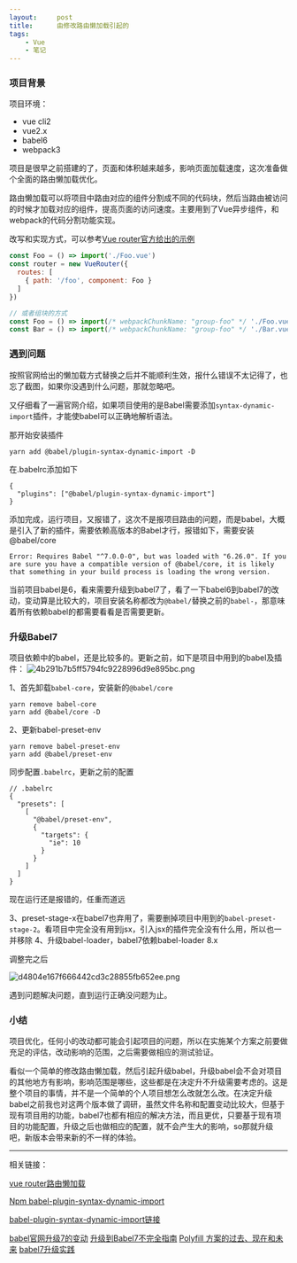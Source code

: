 ```yaml
---
layout:     post
title:      由修改路由懒加载引起的
tags:
    - Vue
    - 笔记
---
```


### 项目背景
项目环境：

* vue cli2
* vue2.x
* babel6
* webpack3

项目是很早之前搭建的了，页面和体积越来越多，影响页面加载速度，这次准备做个全面的路由懒加载优化。

路由懒加载可以将项目中路由对应的组件分割成不同的代码块，然后当路由被访问的时候才加载对应的组件，提高页面的访问速度。主要用到了Vue异步组件，和webpack的代码分割功能实现。

改写和实现方式，可以参考[Vue router官方给出的示例](https://router.vuejs.org/zh/guide/advanced/lazy-loading.html#%E6%8A%8A%E7%BB%84%E4%BB%B6%E6%8C%89%E7%BB%84%E5%88%86%E5%9D%97)

```js
const Foo = () => import('./Foo.vue')
const router = new VueRouter({
  routes: [
    { path: '/foo', component: Foo }
  ]
})

// 或者组块的方式
const Foo = () => import(/* webpackChunkName: "group-foo" */ './Foo.vue')
const Bar = () => import(/* webpackChunkName: "group-foo" */ './Bar.vue')
```
### 遇到问题
按照官网给出的懒加载方式替换之后并不能顺利生效，报什么错误不太记得了，也忘了截图，如果你没遇到什么问题，那就忽略吧。

又仔细看了一遍官网介绍，如果项目使用的是Babel需要添加`syntax-dynamic-import`插件，才能使babel可以正确地解析语法。

那开始安装插件
```shell
yarn add @babel/plugin-syntax-dynamic-import -D
```
在.babelrc添加如下
```shell
{
  "plugins": ["@babel/plugin-syntax-dynamic-import"]
}
```

添加完成，运行项目，又报错了，这次不是报项目路由的问题，而是babel，大概是引入了新的插件，需要依赖高版本的Babel才行，报错如下，需要安装@babel/core

```shell
Error: Requires Babel "^7.0.0-0", but was loaded with "6.26.0". If you are sure you have a compatible version of @babel/core, it is likely that something in your build process is loading the wrong version.
```

当前项目babel是6，看来需要升级到babel7了，看了一下babel6到babel7的改动，变动算是比较大的，项目安装名称都改为`@babel/`替换之前的`babel-`，那意味着所有依赖babel的都需要看看是否需要更新。

### 升级Babel7
项目依赖中的babel，还是比较多的。更新之前，如下是项目中用到的babel及插件：
![4b291b7b5ff5794fc9228996d9e895bc.png](https://cdn.nlark.com/yuque/0/2020/png/385711/1591024194041-d162d1a7-5064-4322-a19a-5dc58c1b9d99.png)

1、首先卸载`babel-core`，安装新的`@babel/core`

```shell
yarn remove babel-core
yarn add @babel/core -D
```

2、更新babel-preset-env
```shell
yarn remove babel-preset-env
yarn add @babel/preset-env
```
同步配置`.babelrc`，更新之前的配置
```shell
// .babelrc
{
  "presets": [
    [
      "@babel/preset-env",
      {
        "targets": {
          "ie": 10
        }
      }
    ]
  ]
}
```
现在运行还是报错的，任重而道远

3、preset-stage-x在babel7也弃用了，需要删掉项目中用到的`babel-preset-stage-2`。看项目中完全没有用到jsx，引入jsx的插件完全没有什么用，所以也一并移除
4、升级babel-loader，babel7依赖babel-loader 8.x

调整完之后

![d4804e167f666442cd3c28855fb652ee.png](https://cdn.nlark.com/yuque/0/2020/png/385711/1591024281827-86737686-0f67-4fb2-bd13-dc6c769a3b91.png)

遇到问题解决问题，直到运行正确没问题为止。

### 小结
项目优化，任何小的改动都可能会引起项目的问题，所以在实施某个方案之前要做充足的评估，改动影响的范围，之后需要做相应的测试验证。

看似一个简单的修改路由懒加载，然后引起升级babel，升级babel会不会对项目的其他地方有影响，影响范围是哪些，这些都是在决定升不升级需要考虑的。这是整个项目的事情，并不是一个简单的个人项目想怎么改就怎么改。在决定升级babel之前我也对这两个版本做了调研，虽然文件名称和配置变动比较大，但基于现有项目用的功能，babel7也都有相应的解决方法，而且更优，只要基于现有项目的功能配置，升级之后也做相应的配置，就不会产生大的影响，so那就升级吧，新版本会带来新的不一样的体验。


---
相关链接：

[vue router路由懒加载](https://router.vuejs.org/zh/guide/advanced/lazy-loading.html#%E6%8A%8A%E7%BB%84%E4%BB%B6%E6%8C%89%E7%BB%84%E5%88%86%E5%9D%97)

[Npm babel-plugin-syntax-dynamic-import](https://babeljs.io/docs/en/babel-plugin-syntax-dynamic-import/)

[babel-plugin-syntax-dynamic-import链接](https://babeljs.io/docs/en/babel-plugin-syntax-dynamic-import/)

[babel官网升级7的变动](https://babeljs.io/docs/en/v7-migration)
[升级到Babel7不完全指南](https://github.com/chenxiaochun/blog/issues/61)
[Polyfill 方案的过去、现在和未来](https://github.com/sorrycc/blog/issues/80)
[babel7升级实践](https://blog.hhking.cn/2019/04/02/babel-v7-update/)

